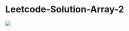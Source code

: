 # Leetcode-Solution-Array-2

 <a style="" href="https://github.com/rajsinghritik">
  <img src="https://profile-counter.glitch.me/Leetcode-Question-Solution2/count.svg" />
  </a>
